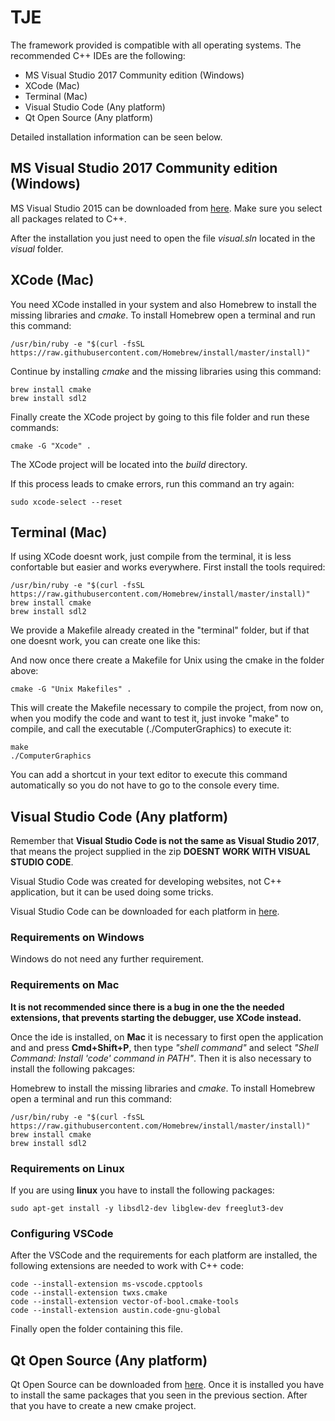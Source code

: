 # TJE

The framework provided is compatible with all operating systems.
The recommended C++ IDEs are the following:

* MS Visual Studio 2017 Community edition (Windows)
* XCode (Mac)
* Terminal (Mac)
* Visual Studio Code (Any platform)
* Qt Open Source (Any platform)

Detailed installation information can be seen below.

## MS Visual Studio 2017 Community edition (Windows)

MS Visual Studio 2015 can be downloaded from [here](https://my.visualstudio.com/Downloads?q=visual%20studio%202015&wt.mc_id=o~msft~vscom~older-downloads). Make sure you select all packages
related to C++.

After the installation you just need to open the file *visual.sln* located in the *visual* folder.

## XCode (Mac)

You need XCode installed in your system and also Homebrew to install the missing libraries and
*cmake*. To install Homebrew open a terminal and run this command:

```console
/usr/bin/ruby -e "$(curl -fsSL https://raw.githubusercontent.com/Homebrew/install/master/install)"
```

Continue by installing *cmake* and the missing libraries using this command:

```console
brew install cmake
brew install sdl2
```

Finally create the XCode project by going to this file folder and run these commands:

```console
cmake -G "Xcode" .
```

The XCode project will be located into the *build* directory.

If this process leads to cmake errors, run this command an try again:

```console
sudo xcode-select --reset
```

## Terminal (Mac)

If using XCode doesnt work, just compile from the terminal, it is less confortable but easier and works everywhere.
First install the tools required:

```console
/usr/bin/ruby -e "$(curl -fsSL https://raw.githubusercontent.com/Homebrew/install/master/install)"
brew install cmake
brew install sdl2
```

We provide a Makefile already created in the "terminal" folder, but if that one doesnt work, you can create one like this:


And now once there create a Makefile for Unix using the cmake in the folder above:

```console
cmake -G "Unix Makefiles" .
```

This will create the Makefile necessary to compile the project, from now on, when you modify the code and want to test it, just invoke "make" to compile, and call the executable (./ComputerGraphics) to execute it:

```console
make 
./ComputerGraphics
```

You can add a shortcut in your text editor to execute this command automatically so you do not have to go to the console every time.


## Visual Studio Code (Any platform)

Remember that **Visual Studio Code is not the same as Visual Studio 2017**, that means the project supplied in the zip **DOESNT WORK WITH VISUAL STUDIO CODE**.

Visual Studio Code was created for developing websites, not C++ application, but it can be used doing some tricks.

Visual Studio Code can be downloaded for each platform in [here](https://code.visualstudio.com/download).

### Requirements on Windows

Windows do not need any further requirement.

### Requirements on Mac

**It is not recommended since there is a bug in one the the needed extensions, that prevents
starting the debugger, use XCode instead.**

Once the ide is installed, on **Mac** it is necessary to first open the application and and press
**Cmd+Shift+P**, then type *"shell command"* and select *"Shell Command: Install 'code' command in
PATH"*. Then it is also necessary to install the following pakcages:

Homebrew to install the missing libraries and
*cmake*. To install Homebrew open a terminal and run this command:

```console
/usr/bin/ruby -e "$(curl -fsSL https://raw.githubusercontent.com/Homebrew/install/master/install)"
brew install cmake
brew install sdl2
```

### Requirements on Linux

If you are using **linux** you have to install the following packages:

```console
sudo apt-get install -y libsdl2-dev libglew-dev freeglut3-dev
```

### Configuring VSCode

After the VSCode and the requirements for each platform are installed, the following extensions
are needed to work with C++ code:

```console
code --install-extension ms-vscode.cpptools
code --install-extension twxs.cmake
code --install-extension vector-of-bool.cmake-tools
code --install-extension austin.code-gnu-global
```

Finally open the folder containing this file.

## Qt Open Source (Any platform)

Qt Open Source can be downloaded from [here](https://www.qt.io/download-qt-installer). Once it is
installed you have to install the same packages that you seen in the previous section. After that
you have to create a new cmake project.

